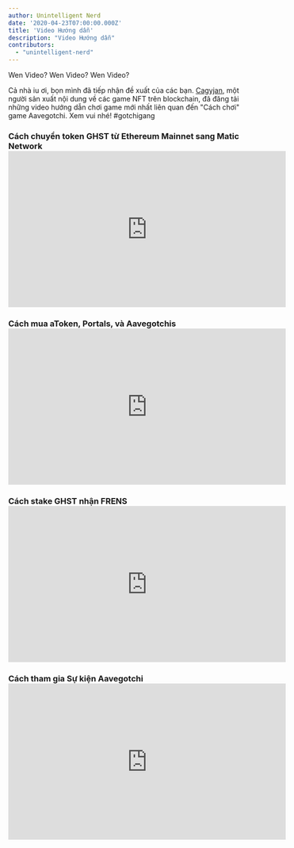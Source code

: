 ```yaml
---
author: Unintelligent Nerd
date: '2020-04-23T07:00:00.000Z'
title: 'Video Hướng dẫn'
description: "Video Hướng dẫn"
contributors:
  - "unintelligent-nerd"
---
```


Wen Video? Wen Video? Wen Video?

Cả nhà iu ơi, bọn mình đã tiếp nhận đề xuất của các bạn. [Cagyjan](https://www.youtube.com/c/CAGYJAN/about), một người sản xuất nội dung về các game NFT trên blockchain, đã đăng tải những video hướng dẫn chơi game mới nhất liên quan đến "Cách chơi" game Aavegotchi. Xem vui nhé! #gotchigang

### Cách chuyển token GHST từ Ethereum Mainnet sang Matic Network <iframe width="560" height="315" src="https://www.youtube.com/embed/7H22_refiQM" frameborder="0" allow="accelerometer; autoplay; clipboard-write; encrypted-media; gyroscope; picture-in-picture" allowfullscreen mark="crwd-mark"></iframe>

### Cách mua aToken, Portals, và Aavegotchis <iframe width="560" height="315" src="https://www.youtube.com/embed/Un9BTNzNS7c" frameborder="0" allow="accelerometer; autoplay; clipboard-write; encrypted-media; gyroscope; picture-in-picture" allowfullscreen mark="crwd-mark"></iframe>

### Cách stake GHST nhận FRENS <iframe width="560" height="315" src="https://www.youtube.com/embed/ZIs06EqGE-U" frameborder="0" allow="accelerometer; autoplay; clipboard-write; encrypted-media; gyroscope; picture-in-picture" allowfullscreen mark="crwd-mark"></iframe>

### Cách tham gia Sự kiện Aavegotchi <iframe width="560" height="315" src="https://www.youtube.com/embed/gRfdL_0_ArA" frameborder="0" allow="accelerometer; autoplay; clipboard-write; encrypted-media; gyroscope; picture-in-picture" allowfullscreen mark="crwd-mark"></iframe>